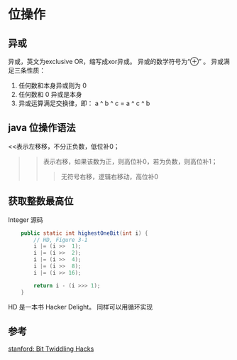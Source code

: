 # 位操作

## 异或
异或，英文为exclusive OR，缩写成xor异或。 异或的数学符号为“⊕” 。
异或满足三条性质：
1. 任何数和本身异或则为 0
2. 任何数和 0 异或是本身
3. 异或运算满足交换律，即： a ^ b ^ c = a ^ c ^ b


## java 位操作语法
<<表示左移移，不分正负数，低位补0；　
>>表示右移，如果该数为正，则高位补0，若为负数，则高位补1；
>>> 无符号右移，逻辑右移动，高位补0

## 获取整数最高位
Integer 源码
```java
    public static int highestOneBit(int i) {
        // HD, Figure 3-1
        i |= (i >>  1);
        i |= (i >>  2);
        i |= (i >>  4);
        i |= (i >>  8);
        i |= (i >> 16);

        return i - (i >>> 1);
    }
```
HD 是一本书 Hacker Delight。 同样可以用循环实现

## 参考
[stanford: Bit Twiddling Hacks](http://graphics.stanford.edu/~seander/bithacks.html)
